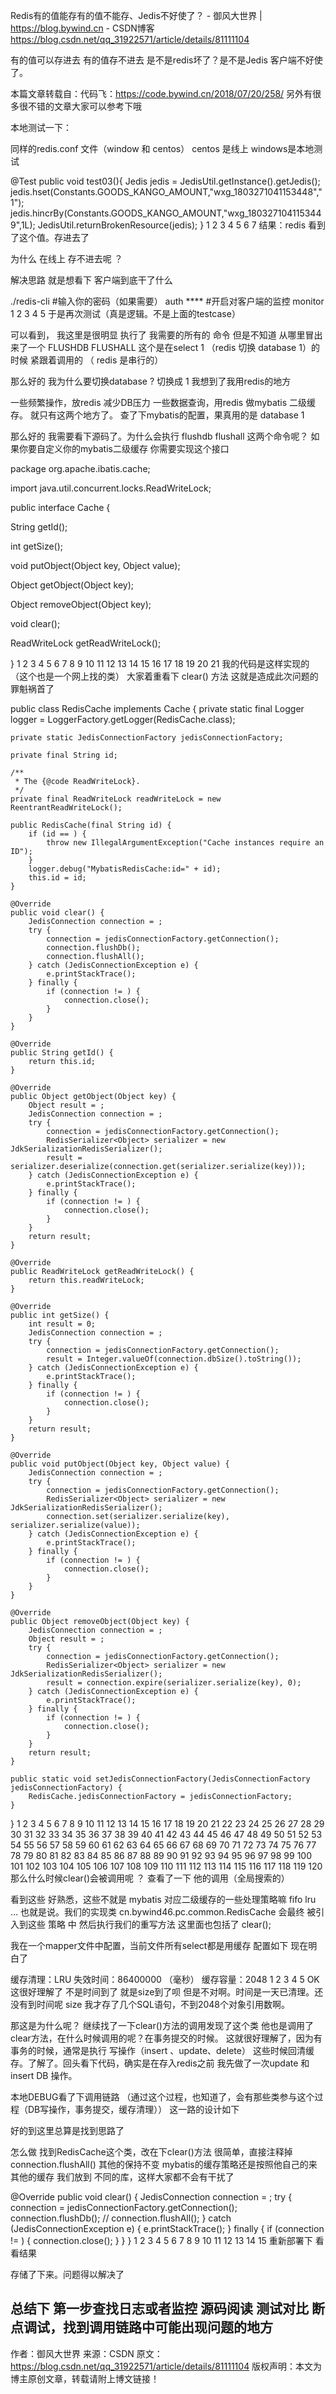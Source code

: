 Redis有的值能存有的值不能存、Jedis不好使了？ - 御风大世界 | https://blog.bywind.cn - CSDN博客 https://blog.csdn.net/qq_31922571/article/details/81111104

有的值可以存进去
有的值存不进去
是不是redis坏了？是不是Jedis 客户端不好使了。

本篇文章转载自：代码飞：https://code.bywind.cn/2018/07/20/258/ 
另外有很多很不错的文章大家可以参考下哦

本地测试一下：

同样的redis.conf 文件（window 和 centos） 
centos 是线上 
windows是本地测试

@Test
public void test03(){
    Jedis jedis = JedisUtil.getInstance().getJedis();
    jedis.hset(Constants.GOODS_KANGO_AMOUNT,"wxg_1803271041153448","1");
    jedis.hincrBy(Constants.GOODS_KANGO_AMOUNT,"wxg_1803271041153449",1L);
    JedisUtil.returnBrokenResource(jedis);
}
1
2
3
4
5
6
7
结果：redis 看到了这个值。存进去了

为什么 在线上 存不进去呢 ？

解决思路
就是想看下 客户端到底干了什么

./redis-cli
#输入你的密码（如果需要）
auth ****
#开启对客户端的监控 
monitor
1
2
3
4
5
于是再次测试（真是逻辑。不是上面的testcase） 


可以看到， 我这里是很明显 执行了 我需要的所有的 命令 
但是不知道 从哪里冒出来了一个 
FLUSHDB 
FLUSHALL 
这个是在select 1 （redis 切换 database 1）的时候 紧跟着调用的 （ redis 是串行的）

那么好的 我为什么要切换database ? 切换成 1 
我想到了我用redis的地方

一些频繁操作，放redis 减少DB压力
一些数据查询，用redis 做mybatis 二级缓存。
就只有这两个地方了。 
查了下mybatis的配置，果真用的是 database 1 


那么好的 我需要看下源码了。为什么会执行 
flushdb 
flushall 
这两个命令呢？ 
如果你要自定义你的mybatis二级缓存 
你需要实现这个接口

package org.apache.ibatis.cache;

import java.util.concurrent.locks.ReadWriteLock;

public interface Cache {

  String getId();

  int getSize();

  void putObject(Object key, Object value);

  Object getObject(Object key);

  Object removeObject(Object key);

  void clear();

  ReadWriteLock getReadWriteLock();

}
1
2
3
4
5
6
7
8
9
10
11
12
13
14
15
16
17
18
19
20
21
我的代码是这样实现的（这个也是一个网上找的类） 
大家着重看下 clear() 方法 
这就是造成此次问题的罪魁祸首了

public class RedisCache implements Cache {
    private static final Logger logger = LoggerFactory.getLogger(RedisCache.class);

    private static JedisConnectionFactory jedisConnectionFactory;

    private final String id;

    /**
     * The {@code ReadWriteLock}.
     */
    private final ReadWriteLock readWriteLock = new ReentrantReadWriteLock();

    public RedisCache(final String id) {
        if (id == ) {
            throw new IllegalArgumentException("Cache instances require an ID");
        }
        logger.debug("MybatisRedisCache:id=" + id);
        this.id = id;
    }

    @Override
    public void clear() {
        JedisConnection connection = ;
        try {
            connection = jedisConnectionFactory.getConnection();
            connection.flushDb();
            connection.flushAll();
        } catch (JedisConnectionException e) {
            e.printStackTrace();
        } finally {
            if (connection != ) {
                connection.close();
            }
        }
    }

    @Override
    public String getId() {
        return this.id;
    }

    @Override
    public Object getObject(Object key) {
        Object result = ;
        JedisConnection connection = ;
        try {
            connection = jedisConnectionFactory.getConnection();
            RedisSerializer<Object> serializer = new JdkSerializationRedisSerializer();
            result = serializer.deserialize(connection.get(serializer.serialize(key)));
        } catch (JedisConnectionException e) {
            e.printStackTrace();
        } finally {
            if (connection != ) {
                connection.close();
            }
        }
        return result;
    }

    @Override
    public ReadWriteLock getReadWriteLock() {
        return this.readWriteLock;
    }

    @Override
    public int getSize() {
        int result = 0;
        JedisConnection connection = ;
        try {
            connection = jedisConnectionFactory.getConnection();
            result = Integer.valueOf(connection.dbSize().toString());
        } catch (JedisConnectionException e) {
            e.printStackTrace();
        } finally {
            if (connection != ) {
                connection.close();
            }
        }
        return result;
    }

    @Override
    public void putObject(Object key, Object value) {
        JedisConnection connection = ;
        try {
            connection = jedisConnectionFactory.getConnection();
            RedisSerializer<Object> serializer = new JdkSerializationRedisSerializer();
            connection.set(serializer.serialize(key), serializer.serialize(value));
        } catch (JedisConnectionException e) {
            e.printStackTrace();
        } finally {
            if (connection != ) {
                connection.close();
            }
        }
    }

    @Override
    public Object removeObject(Object key) {
        JedisConnection connection = ;
        Object result = ;
        try {
            connection = jedisConnectionFactory.getConnection();
            RedisSerializer<Object> serializer = new JdkSerializationRedisSerializer();
            result = connection.expire(serializer.serialize(key), 0);
        } catch (JedisConnectionException e) {
            e.printStackTrace();
        } finally {
            if (connection != ) {
                connection.close();
            }
        }
        return result;
    }

    public static void setJedisConnectionFactory(JedisConnectionFactory jedisConnectionFactory) {
        RedisCache.jedisConnectionFactory = jedisConnectionFactory;
    }

}
1
2
3
4
5
6
7
8
9
10
11
12
13
14
15
16
17
18
19
20
21
22
23
24
25
26
27
28
29
30
31
32
33
34
35
36
37
38
39
40
41
42
43
44
45
46
47
48
49
50
51
52
53
54
55
56
57
58
59
60
61
62
63
64
65
66
67
68
69
70
71
72
73
74
75
76
77
78
79
80
81
82
83
84
85
86
87
88
89
90
91
92
93
94
95
96
97
98
99
100
101
102
103
104
105
106
107
108
109
110
111
112
113
114
115
116
117
118
119
120
那么什么时候clear()会被调用呢 ？ 
查看了一下 他的调用（全局搜索的） 
 
看到这些 好熟悉，这些不就是 mybatis 对应二级缓存的一些处理策略嘛 
fifo 
lru 
… 
也就是说。我们的实现类 cn.bywind46.pc.common.RedisCache 
会最终 被引入到这些 策略 中 然后执行我们的重写方法 
这里面也包括了 clear();

我在一个mapper文件中配置，当前文件所有select都是用缓存 
配置如下 
现在明白了

缓存清理：LRU
失效时间：86400000 （毫秒）
缓存容量：2048
<cache type="cn.bywind46.pc.common.RedisCache"
           eviction="LRU"
           flushInterval="86400000"
           size="2048"
           readOnly="false"/>
1
2
3
4
5
OK 这很好理解了 
不是时间到了 
就是size到了呗 
但是不对啊。时间是一天已清理。还没有到时间呢 
size 我才存了几个SQL语句，不到2048个对象引用数啊。

那这是为什么呢？ 
继续找了一下clear()方法的调用发现了这个类 
他也是调用了clear方法，在什么时候调用的呢？在事务提交的时候。 
这就很好理解了，因为有事务的时候，通常是执行 写操作（insert 、update、delete） 
这些时候回清缓存。了解了。回头看下代码，确实是在存入redis之前 我先做了一次update 和 insert DB 操作。 


本地DEBUG看了下调用链路 
（通过这个过程，也知道了，会有那些类参与这个过程（DB写操作，事务提交，缓存清理）） 
这一路的设计如下 

好的到这里总算是找到思路了

怎么做
找到RedisCache这个类，改在下clear()方法 
很简单，直接注释掉 connection.flushAll() 
其他的保持不变 
mybatis的缓存策略还是按照他自己的来 
其他的缓存 我们放到 不同的库，这样大家都不会有干扰了

 @Override
    public void clear() {
        JedisConnection connection = ;
        try {
            connection = jedisConnectionFactory.getConnection();
            connection.flushDb();
//            connection.flushAll();
        } catch (JedisConnectionException e) {
            e.printStackTrace();
        } finally {
            if (connection != ) {
                connection.close();
            }
        }
    }
1
2
3
4
5
6
7
8
9
10
11
12
13
14
15
重新部署下 
看看结果 
 
存储了下来。问题得以解决了

总结下
第一步查找日志或者监控
源码阅读
测试对比
断点调试，找到调用链路中可能出现问题的地方
--------------------- 
作者：御风大世界 
来源：CSDN 
原文：https://blog.csdn.net/qq_31922571/article/details/81111104 
版权声明：本文为博主原创文章，转载请附上博文链接！